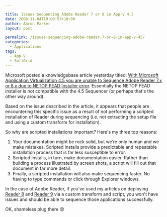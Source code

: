 ```yaml
---

title: Issues Sequencing Adobe Reader 7 or 8 in App-V 4.5
date: 2008-11-04T19:00:53+10:00
author: Aaron Parker
layout: post

permalink: /issues-sequencing-adobe-reader-7-or-8-in-app-v-45/
categories:
  - Applications
tags:
  - App-V
  - SoftGrid
---
```

Microsoft posted a knowledgebase article yesterday titled: [With Microsoft Application Virtualization 4.5 you are unable to Sequence Adobe Reader 7.x or 8.x due to NETOP FEAD Installer error](http://support.microsoft.com/kb/959460). Essentially the NETOP FEAD installer is not compatible with the 4.5 Sequencer (or perhaps that's the other way around).

Based on the issue described in the article, it appears that people are encountering this specific issue as a result of not performing a scripted installation of Reader during sequencing (i.e. not extracting the setup file and using a custom transform for installation).

So why are scripted installations important? Here's my three top reasons:

  1. Your documentation might be rock solid, but we’re only human and we make mistakes. Scripted installs provide a predictable and repeatable installation process that is far less susceptible to error. 
  2. Scripted installs, in turn, make documentation easier. Rather than building a process illustrated by screen shots, a script will fill out that document in far more detail.
  3. Finally, a scripted installation will also make sequencing faster. No having to type commands or click through Explorer windows.

In the case of Adobe Reader, if you've used my articles on deploying [Reader 8]({{site.baseurl}}/deployment/deploying-adobe-reader-81) and [Reader 9]({{site.baseurl}}/deployment/deploying-adobe-reader-9-for-windows) via a custom transform and script, you won't have issues and should be able to sequence those applications successfully.

OK, shameless plug there 😛